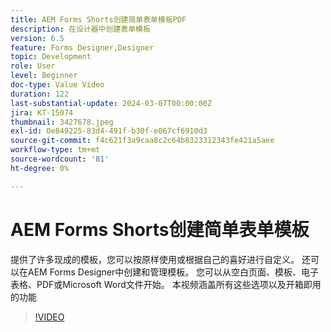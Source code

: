 ```yaml
---
title: AEM Forms Shorts创建简单表单模板PDF
description: 在设计器中创建表单模板
version: 6.5
feature: Forms Designer,Designer
topic: Development
role: User
level: Beginner
doc-type: Value Video
duration: 122
last-substantial-update: 2024-03-07T00:00:00Z
jira: KT-15074
thumbnail: 3427678.jpeg
exl-id: 0e849225-83d4-491f-b30f-e067cf6910d3
source-git-commit: f4c621f3a9caa8c2c64b8323312343fe421a5aee
workflow-type: tm+mt
source-wordcount: '81'
ht-degree: 0%

---
```


# AEM Forms Shorts创建简单表单模板

提供了许多现成的模板，您可以按原样使用或根据自己的喜好进行自定义。 还可以在AEM Forms Designer中创建和管理模板。 您可以从空白页面、模板、电子表格、PDF或Microsoft Word文件开始。 本视频涵盖所有这些选项以及开箱即用的功能

>[!VIDEO](https://video.tv.adobe.com/v/3427678/?learn=on)
